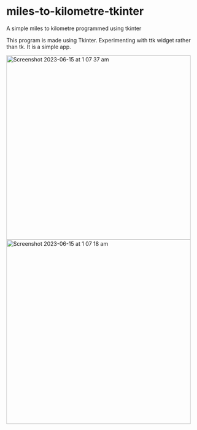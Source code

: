 # miles-to-kilometre-tkinter
A simple miles to kilometre programmed using tkinter

This program is made using Tkinter. Experimenting with ttk widget rather than tk. It is a simple app.

<img width="480" alt="Screenshot 2023-06-15 at 1 07 37 am" src="https://github.com/JadeZerotoHero/miles-to-kilometre-tkinter/assets/128887797/deb8899b-7b04-4875-ac68-68a77b46869f">
<img width="480" alt="Screenshot 2023-06-15 at 1 07 18 am" src="https://github.com/JadeZerotoHero/miles-to-kilometre-tkinter/assets/128887797/aff91263-f82c-4711-ac78-ba6805631b3b">
